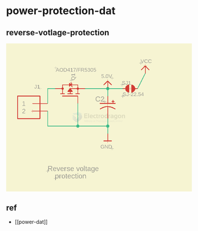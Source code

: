 
# power-protection-dat

## reverse-votlage-protection

![](2025-03-24-19-39-56.png)

## ref 

- [[power-dat]]